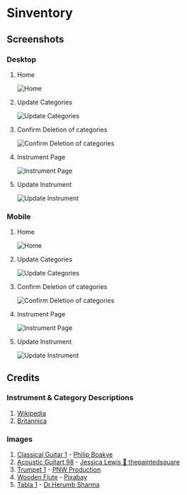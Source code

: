 # Sinventory

## Screenshots

### Desktop

1. Home

   ![Home](https://i.imgur.com/qTrTFau.png)

2. Update Categories

   ![Update Categories](https://i.imgur.com/Dc7T43y.png)

3. Confirm Deletion of categories

   ![Confirm Deletion of categories](https://i.imgur.com/CQDf01i.png)

4. Instrument Page

   ![Instrument Page](https://i.imgur.com/JFo7MhN.png)

5. Update Instrument

   ![Update Instrument](https://i.imgur.com/lJpRjJt.png)

### Mobile

1. Home

   ![Home](https://i.imgur.com/poWLKzz.png)

2. Update Categories

   ![Update Categories](https://i.imgur.com/zcLsXka.png)

3. Confirm Deletion of categories

   ![Confirm Deletion of categories](https://i.imgur.com/M3Zczct.png)

4. Instrument Page

   ![Instrument Page](https://i.imgur.com/qyuw0nk.png)

5. Update Instrument

   ![Update Instrument](https://i.imgur.com/EO0cgJq.png)

## Credits

### Instrument & Category Descriptions

1. [Wikipedia](https://www.wikipedia.org)
2. [Britannica](https://www.britannica.com/)

### Images

1. [Classical Guitar 1](https://www.pexels.com/photo/photo-of-yellow-guitar-hanged-on-pink-wall-3428498/) - [Philip Boakye](https://www.pexels.com/@philboakye/)
2. [Acoustic Guitart 98](https://www.pexels.com/photo/brown-and-black-cut-away-acoustic-guitar-1010519/) - [Jessica Lewis 🦋 thepaintedsquare](https://www.pexels.com/@thepaintedsquare/)
3. [Trumpet 1](https://www.pexels.com/photo/a-trumpet-on-a-floor-7577302/) - [PNW Production](https://www.pexels.com/@pnw-prod/)
4. [Wooden Flute](https://www.pexels.com/photo/brown-wooden-flute-on-book-with-notes-221563/) - [Pixabay](https://www.pexels.com/@pixabay/)
5. [Tabla 1](https://www.pexels.com/photo/two-indian-tabla-drums-16743021/) - [Dr.Herumb Sharma](https://www.pexels.com/@dr-herumb-sharma-78972025/)
